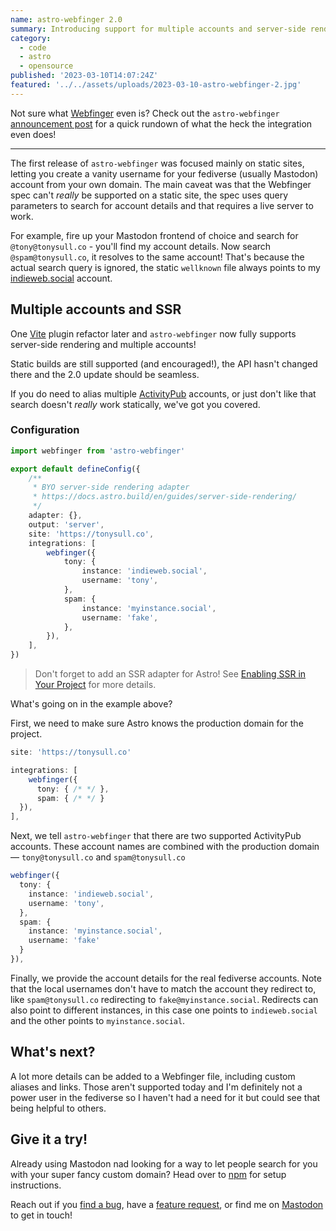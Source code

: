 ```yaml
---
name: astro-webfinger 2.0
summary: Introducing support for multiple accounts and server-side rendering
category:
  - code
  - astro
  - opensource
published: '2023-03-10T14:07:24Z'
featured: '../../assets/uploads/2023-03-10-astro-webfinger-2.jpg'
---
```


Not sure what [Webfinger](https://webfinger.net) even is? Check out the `astro-webfinger` [announcement post](/articles/introducing-astro-webfinger/) for a quick rundown of what the heck the integration even does!

---

The first release of `astro-webfinger` was focused mainly on static sites, letting you create a vanity username for your fediverse (usually Mastodon) account from your own domain. The main caveat was that the Webfinger spec can't _really_ be supported on a static site, the spec uses query parameters to search for account details and that requires a live server to work.

For example, fire up your Mastodon frontend of choice and search for `@tony@tonysull.co` - you'll find my account details. Now search `@spam@tonysull.co`, it resolves to the same account! That's because the actual search query is ignored, the static `wellknown` file always points to my [indieweb.social](https://indieweb.social) account.

## Multiple accounts and SSR

One [Vite](https://vitejs.dev) plugin refactor later and `astro-webfinger` now fully supports server-side rendering and multiple accounts!

Static builds are still supported (and encouraged!), the API hasn't changed there and the 2.0 update should be seamless.

If you do need to alias multiple [ActivityPub](https://www.w3.org/TR/activitypub/) accounts, or just don't like that search doesn't _really_ work statically, we've got you covered.

### Configuration

```ts
import webfinger from 'astro-webfinger'

export default defineConfig({
	/**
	 * BYO server-side rendering adapter
	 * https://docs.astro.build/en/guides/server-side-rendering/
	 */
	adapter: {},
	output: 'server',
	site: 'https://tonysull.co',
	integrations: [
		webfinger({
			tony: {
				instance: 'indieweb.social',
				username: 'tony',
			},
			spam: {
				instance: 'myinstance.social',
				username: 'fake',
			},
		}),
	],
})
```

> Don't forget to add an SSR adapter for Astro! See [Enabling SSR in Your Project](https://docs.astro.build/en/guides/server-side-rendering/) for more details.

What's going on in the example above?

First, we need to make sure Astro knows the production domain for the project.

```ts
site: 'https://tonysull.co'
```

```ts
integrations: [
    webfinger({
      tony: { /* */ },
      spam: { /* */ }
  }),
],
```

Next, we tell `astro-webfinger` that there are two supported ActivityPub accounts. These account names are combined with the production domain — `tony@tonysull.co` and `spam@tonysull.co`

```ts
webfinger({
  tony: {
    instance: 'indieweb.social',
    username: 'tony',
  },
  spam: {
    instance: 'myinstance.social',
    username: 'fake'
  }
}),
```

Finally, we provide the account details for the real fediverse accounts. Note that the local usernames don't have to match the account they redirect to, like `spam@tonysull.co` redirecting to `fake@myinstance.social`. Redirects can also point to different instances, in this case one points to `indieweb.social` and the other points to `myinstance.social`.

## What's next?

A lot more details can be added to a Webfinger file, including custom aliases and links. Those aren't supported today and I'm definitely not a power user in the fediverse so I haven't had a need for it but could see that being helpful to others.

## Give it a try!

Already using Mastodon nad looking for a way to let people search for you with your super fancy custom domain? Head over to [npm](https://www.npmjs.com/package/astro-webfinger) for setup instructions.

Reach out if you [find a bug](https://github.com/tony-sull/astro-webfinger/issues), have a [feature request](https://github.com/tony-sull/astro-webfinger/discussions), or find me on [Mastodon](https://indieweb.social/tonysull) to get in touch!
